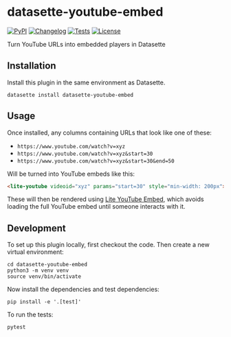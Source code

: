 # datasette-youtube-embed

[![PyPI](https://img.shields.io/pypi/v/datasette-youtube-embed.svg)](https://pypi.org/project/datasette-youtube-embed/)
[![Changelog](https://img.shields.io/github/v/release/simonw/datasette-youtube-embed?include_prereleases&label=changelog)](https://github.com/simonw/datasette-youtube-embed/releases)
[![Tests](https://github.com/simonw/datasette-youtube-embed/workflows/Test/badge.svg)](https://github.com/simonw/datasette-youtube-embed/actions?query=workflow%3ATest)
[![License](https://img.shields.io/badge/license-Apache%202.0-blue.svg)](https://github.com/simonw/datasette-youtube-embed/blob/main/LICENSE)

Turn YouTube URLs into embedded players in Datasette

## Installation

Install this plugin in the same environment as Datasette.

    datasette install datasette-youtube-embed

## Usage

Once installed, any columns containing URLs that look like one of these:

- `https://www.youtube.com/watch?v=xyz`
- `https://www.youtube.com/watch?v=xyz&start=30`
- `https://www.youtube.com/watch?v=xyz&start=30&end=50`

Will be turned into YouTube embeds like this:

```html
<lite-youtube videoid="xyz" params="start=30" style="min-width: 200px"></lite-youtube>
```
These will then be rendered using [Lite YouTube Embed](https://github.com/paulirish/lite-youtube-embed), which avoids loading the full YouTube embed until someone interacts with it.

## Development

To set up this plugin locally, first checkout the code. Then create a new virtual environment:

    cd datasette-youtube-embed
    python3 -m venv venv
    source venv/bin/activate

Now install the dependencies and test dependencies:

    pip install -e '.[test]'

To run the tests:

    pytest
